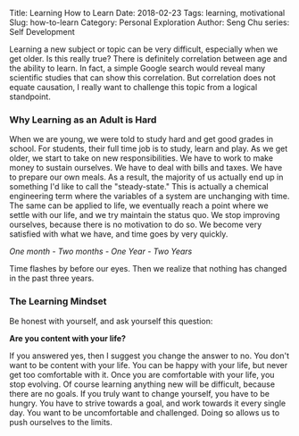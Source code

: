 Title: Learning How to Learn
Date: 2018-02-23
Tags: learning, motivational
Slug: how-to-learn
Category: Personal Exploration
Author: Seng Chu
series: Self Development

Learning a new subject or topic can be very difficult, especially when we get older.
Is this really true? There is definitely correlation between age and the ability to learn.
In fact, a simple Google search would reveal many scientific studies that can show this correlation.
But correlation does not equate causation, I really want to challenge this topic from a logical standpoint.

### Why Learning as an Adult is Hard
When we are young, we were told to study hard and get good grades in school. 
For students, their full time job is to study, learn and play.
As we get older, we start to take on new responsibilities. 
We have to work to make money to sustain ourselves.
We have to deal with bills and taxes. 
We have to prepare our own meals.
As a result, the majority of us actually end up in something I'd like to call the "steady-state."
This is actually a chemical engineering term where the variables of a system are unchanging with time.
The same can be applied to life, we eventually reach a point where we settle with our life, and we try maintain the status quo.
We stop improving ourselves, because there is no motivation to do so.
We become very satisfied with what we have, and time goes by very quickly.

<em>One month - Two months - One Year - Two Years</em>

Time flashes by before our eyes. Then we realize that nothing has changed in the past three years.


### The Learning Mindset

Be honest with yourself, and ask yourself this question:

<b>Are you content with your life?</b>

If you answered yes, then I suggest you change the answer to no. You don't want to be content with your life.
You can be happy with your life, but never get too comfortable with it.
Once you are comfortable with your life, you stop evolving. 
Of course learning anything new will be difficult, because there are no goals.
If you truly want to change yourself, you have to be hungry.
You have to strive towards a goal, and work towards it every single day.
You want to be uncomfortable and challenged. Doing so allows us to push ourselves to the limits.









